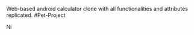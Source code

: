Web-based android calculator clone with all functionalities and attributes replicated. #Pet-Project

Ni 

